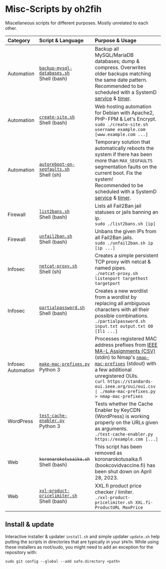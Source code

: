 # Misc-Scripts by oh2fih

Miscellaneous scripts for different purposes. Mostly unrelated to each other.

| Category | Script & Language | Purpose & Usage |
|:---|:---|:---|
| Automation | [`backup-mysql-databases.sh`](sbin/backup-mysql-databases.sh) <br> Shell (bash) | Backup all MySQL/MariaDB databases; dump & compress. Overwrites older backups matching the same date pattern. Recommended to be scheduled with a SystemD [service](systemd/backup-mysql-databases.service.example) & [timer](systemd/backup-mysql-databases.timer.example).<br> |
| Automation | [`create-site.sh`](sbin/create-site.sh) <br> Shell (bash) | Web hosting automation for Debian with Apache2, PHP-FPM & Let's Encrypt. <br> `sudo ./create-site.sh username example.com [www.example.com ...]` |
| Automation | [`autoreboot-on-segfaults.sh`](sbin/autoreboot-on-segfaults.sh) <br> Shell (sh) | Temporary solution that automatically reboots the system if there has been more than `MAX_SEGFAULTS` segmentation faults on the current boot. Fix the system! <br> Recommended to be scheduled with a SystemD [service](systemd/autoreboot-on-segfaults.service.example) & [timer](systemd/autoreboot-on-segfaults.service.example).<br> |
| Firewall | [`list2bans.sh`](sbin/list2bans.sh) <br> Shell (bash) | Lists all Fail2Ban jail statuses or jails banning an ip. <br> `sudo ./list2bans.sh [ip]` |
| Firewall | [`unfail2ban.sh`](sbin/unfail2ban.sh) <br> Shell (bash) | Unbans the given IPs from all Fail2Ban jails. <br> `sudo ./unfail2ban.sh ip [ip ...]` |
| Infosec | [`netcat-proxy.sh`](bin/netcat-proxy.sh) <br> Shell (sh) | Creates a simple persistent TCP proxy with netcat & named pipes. <br> `./netcat-proxy.sh listenport targethost targetport` |
| Infosec | [`partialpassword.sh`](bin/partialpassword.sh) <br> Shell (bash) | Creates a new wordlist from a wordlist by replacing all ambiguous characters with all their possible combinations. <br> `./partialpassword.sh input.txt output.txt O0 [Il1 ...]` |
| Infosec <br> Automation | [`make-mac-prefixes.py`](bin/make-mac-prefixes.py) <br> Python 3 | Processes registered MAC address prefixes from [IEEE MA-L Assignments (CSV)](https://standards.ieee.org/products-programs/regauth/) (stdin) to Nmap's [`nmap-mac-prefixes`](https://github.com/nmap/nmap/blob/master/nmap-mac-prefixes)  (stdout) with a few additional unregistered OUIs.<br> `curl https://standards-oui.ieee.org/oui/oui.csv \| ./make-mac-prefixes.py > nmap-mac-prefixes` |
| WordPress | [`test-cache-enabler.py`](bin/test-cache-enabler.py) <br> Python 3 | Tests whether the Cache Enabler by KeyCDN (WordPress) is working properly on the URLs given as arguments. <br> `./test-cache-enabler.py https://example.com [...]` |
| Web | <del>`koronarokotusaika.sh`</del> <br> Shell (bash) | This script has been removed as koronarokotusaika.fi (bookcovidvaccine.fi) has been shut down on April 28, 2023. |
| Web | [`xxl-product-pricelimiter.sh`](bin/xxl-product-pricelimiter.sh) <br> Shell (bash) | XXL.fi product price checker / limiter. <br> `./xxl-product-pricelimiter.sh XXL.fi-ProductURL MaxPrice` |

## Install & update

Interactive installer & updater `install.sh` and simple updater `update.sh` help putting the scripts in directories that are typically in your `$PATH`. While using these installers as root/sudo, you might need to add an exception for the repository with:

```
sudo git config --global --add safe.directory <path>
```
